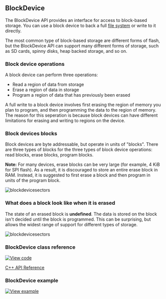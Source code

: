 ## BlockDevice

The BlockDevice API provides an interface for access to block-based storage. You can use a block device to back a full [file system](https://os.mbed.com/docs/development/reference/contributing-storage.html#contributing-filesystem) or write to it directly.

The most common type of block-based storage are different forms of flash, but the BlockDevice API can support many different forms of storage, such as SD cards, spinny disks, heap backed storage, and so on.

### Block device operations

A block device can perform three operations:
- Read a region of data from storage
- Erase a region of data in storage
- Program a region of data that has previously been erased

A full write to a block device involves first erasing the region of memory you plan to program, and then programming the data to the region of memory. The reason for this seperation is because block devices can have different limitations for erasing and writing to regions on the device.

### Block devices blocks

Block devices are byte addressable, but operate in units of "blocks". There are three types of blocks for the three types of block device operations: read blocks, erase blocks, program blocks.

**Note:** For many devices, erase blocks can be very large (for example, 4 KiB for SPI flash). As a result, it is discouraged to store an entire erase block in RAM. Instead, it is suggested to first erase a block and then program in units of the program block.

![blockdevicesectors](https://s3-us-west-2.amazonaws.com/mbed-os-docs-images/blockdevice_block_size.png)

### What does a block look like when it is erased

The state of an erased block is **undefined**. The data is stored on the block isn't decided until the block is programmed. This can be surprising, but allows the widest range of support for different types of storage.

![blockdevicesectors](https://s3-us-west-2.amazonaws.com/mbed-os-docs-images/eraseblock.png)

### BlockDevice class reference

[![View code](https://www.mbed.com/embed/?type=library)](http://os-doc-builder.test.mbed.com/docs/development/mbed-os-api-doxy/class_block_device.html)

[C++ API Reference](https://github.com/ARMmbed/mbed-os/blob/master/features/filesystem/bd/BlockDevice.h)

### BlockDevice example

[![View example](https://www.mbed.com/embed/?type=example)](https://github.com/ARMmbed/mbed-os-example-blockdevice)
